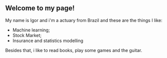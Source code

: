 ## Welcome to my page! 

My name is Igor and i'm a actuary from Brazil and these are the things I like:

* Machine learning;
* Stock Market;
* Insurance and statistics modelling

Besides that, i like to read books, play some games and the guitar. 

